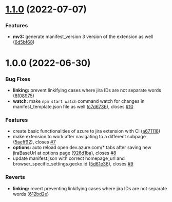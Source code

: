 

# [1.1.0](https://github.com/blzsaa/azure2jira/compare/1.0.0...1.1.0) (2022-07-07)


### Features

* **mv3:** generate manifest_version 3 version of the extension as well ([6d5bf68](https://github.com/blzsaa/azure2jira/commit/6d5bf68e14fdb7f6bc3855b17101c0d998d59085))

# 1.0.0 (2022-06-30)


### Bug Fixes

* **linking:** prevent linkifying cases where jira IDs are not separate words ([8f08975](https://github.com/blzsaa/azure2jira/commit/8f0897509afd11a095af941e0ed1818d5ca8cc12))
* **watch:** make `npm start watch` command watch for changes in manifest_template.json file as well ([c7d6736](https://github.com/blzsaa/azure2jira/commit/c7d6736cd28be7c20bd56336ea155d330a1e2d16)), closes [#10](https://github.com/blzsaa/azure2jira/issues/10)


### Features

* create basic functionalities of azure to jira extension with CI ([a671118](https://github.com/blzsaa/azure2jira/commit/a6711184cc1e932f77dad59fb947c1a0950e4071))
* make extension to work after navigating to a different subpage ([5aeff92](https://github.com/blzsaa/azure2jira/commit/5aeff929c1c38a7202d240c8bf4e7ec85dcedf62)), closes [#7](https://github.com/blzsaa/azure2jira/issues/7)
* **options:** auto reload open dev.azure.com/* tabs after saving new jiraBaseUrl at options page ([926d1ba](https://github.com/blzsaa/azure2jira/commit/926d1ba4594e2093b41cdbcaca56aee6548673c2)), closes [#8](https://github.com/blzsaa/azure2jira/issues/8)
* update manifest.json with correct homepage_url and browser_specific_settings.gecko.id ([5d61e36](https://github.com/blzsaa/azure2jira/commit/5d61e36e4d53cec6237921e51bdaf19d77666143)), closes [#9](https://github.com/blzsaa/azure2jira/issues/9)


### Reverts

* **linking:** revert preventing linkifying cases where jira IDs are not separate words ([612bd2e](https://github.com/blzsaa/azure2jira/commit/612bd2ebaacdb8055c223034e525e8792e5ced56))
